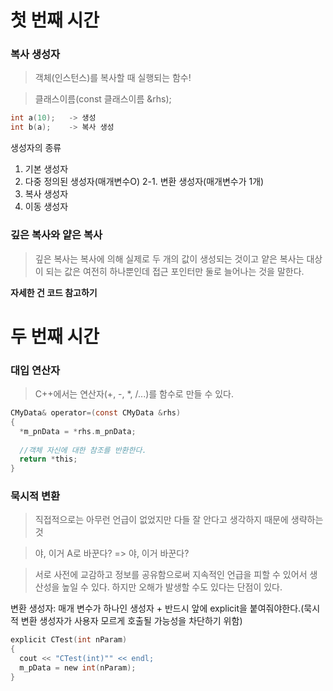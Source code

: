 # 첫 번째 시간

### 복사 생성자

> 객체(인스턴스)를 복사할 때 실행되는 함수!

> 클래스이름(const 클래스이름 &rhs);

```c
int a(10);   -> 생성
int b(a);    -> 복사 생성
```

생성자의 종류

1. 기본 생성자
2. 다중 정의된 생성자(매개변수O)
2-1. 변환 생성자(매개변수가 1개)
3. 복사 생성자
4. 이동 생성자


### 깊은 복사와 얕은 복사

> 깊은 복사는 복사에 의해 실제로 두 개의 값이 생성되는 것이고 얕은 복사는 대상이 되는 값은 여전히 하나뿐인데 접근 포인터만 둘로 늘어나는 것을 말한다.

**자세한 건 코드 참고하기**

# 두 번째 시간

### 대입 연산자

> C++에서는 연산자(+, -, *, /...)를 함수로 만들 수 있다.

```c
CMyData& operator=(const CMyData &rhs)
{
  *m_pnData = *rhs.m_pnData;
  
  //객체 자신에 대한 참조를 반환한다.
  return *this;
}
```

### 묵시적 변환

> 직접적으로는 아무런 언급이 없었지만 다들 잘 안다고 생각하지 때문에 생략하는 것

> 야, 이거 A로 바꾼다? => 야, 이거 바꾼다?

> 서로 사전에 교감하고 정보를 공유함으로써 지속적인 언급을 피할 수 있어서 생산성을 높일 수 있다. 하지만 오해가 발생할 수도 있다는 단점이 있다.

변환 생성자: 매개 변수가 하나인 생성자 + 반드시 앞에 explicit을 붙여줘야한다.(묵시적 변환 생성자가 사용자 모르게 호출될 가능성을 차단하기 위함)

```c
explicit CTest(int nParam)
{
  cout << "CTest(int)"" << endl;
  m_pData = new int(nParam);
}
```

